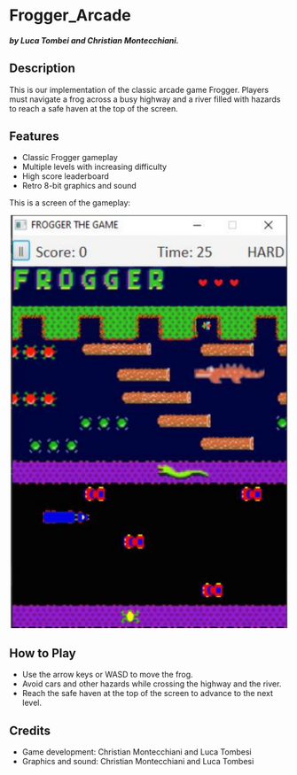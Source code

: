 # Frogger_Arcade
##### by Luca Tombei and Christian Montecchiani.

## Description

This is our implementation of the classic arcade game Frogger. Players must navigate a frog across a busy highway and a river filled with hazards to reach a safe haven at the top of the screen.

## Features
- Classic Frogger gameplay
- Multiple levels with increasing difficulty
- High score leaderboard
- Retro 8-bit graphics and sound

This is a screen of the gameplay:
<div align="center">
   <img width="500px" height="auto" src="https://github.com/ChristianMontecchiani/Frogger_Arcade/blob/main/images/game_screen.png"> 
 </div>

## How to Play
- Use the arrow keys or WASD to move the frog.
- Avoid cars and other hazards while crossing the highway and the river.
- Reach the safe haven at the top of the screen to advance to the next level.

## Credits
- Game development: Christian Montecchiani and Luca Tombesi
- Graphics and sound: Christian Montecchiani and Luca Tombesi
